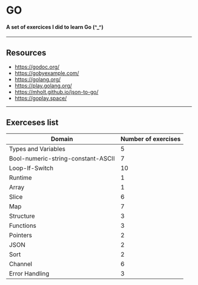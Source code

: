 # GO
#### A set of exercices I did to learn Go (^_^)
------------------
## Resources
- https://godoc.org/
- https://gobyexample.com/
- https://golang.org/
- https://play.golang.org/
- https://mholt.github.io/json-to-go/
- https://goplay.space/
------------------
## Exerceses list
|Domain |Number of exercises|
|-------|:-----------------|
|Types and Variables|5|
|Bool-numeric-string-constant-ASCII|7|
|Loop-If-Switch|10|
|Runtime|1|
|Array|1|
|Slice|6|
|Map|7|
|Structure|3|
|Functions|3|
|Pointers|2|
|JSON|2|
|Sort|2|
|Channel|6|
|Error Handling|3|

